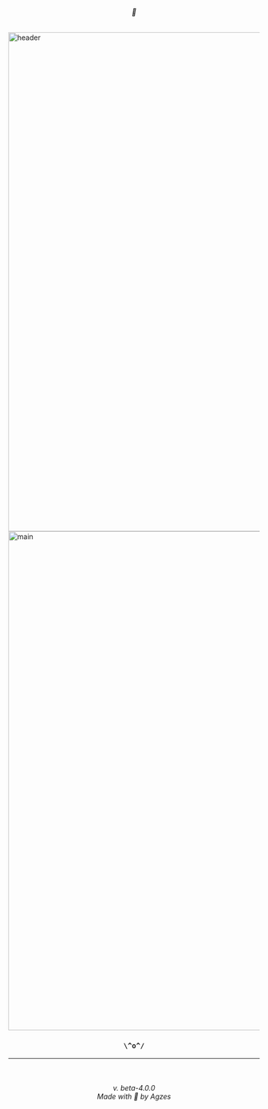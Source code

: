 
<h6 align="center">🚧</h6>

<a href="https://agzes.netlify.app/pc-stat-bot/" target="_blank" width="1000">
   <img src="https://github.com/Agzes/Pc-Stat-Bot/blob/main/ReadMe/header-pc-stat-bot.png" width="1000" alt="header"/>
</a>
<a href="https://github.com/Agzes/Pc-Stat-Bot/releases" target="_blank" width="1000">
   <img src="https://github.com/Agzes/Pc-Stat-Bot/blob/main/ReadMe/pc-stat-bot.png" width="1000" alt="main"/>
</a>



<h3 align="center">  

`\^o^/`

</h3>

---

<br>
<h6 align="center">v. beta-4.0.0 <br> Made with 💟 by Agzes</h6>
